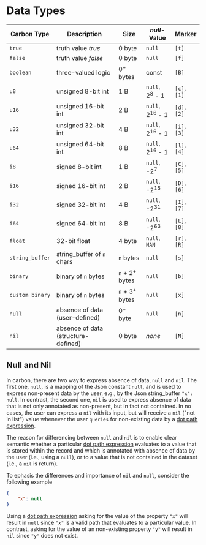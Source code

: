 # Data Types

Carbon Type  | Description             | Size                | *null*-Value      | Marker 
-------------|-------------------------|---------------------|-------------------|------------------
`true`       | truth value *true*  | 0 byte              | `null`            | `[t]`
`false`      | truth value *false* | 0 byte              | `null`            | `[f]`
`boolean`    | three-valued logic    | 0<sup>+</sup> bytes | const | `[B]`
`u8`         | unsigned 8-bit int  | 1 B | `null`, 2<sup>8</sup> - 1  | `[c]`, `[1]`
`u16`        | unsigned 16-bit int | 2 B | `null`, 2<sup>16</sup> - 1 | `[d]`, `[2]`
`u32`        | unsigned 32-bit int | 4 B | `null`, 2<sup>16</sup> - 1 | `[i]`, `[3]`
`u64`        | unsigned 64-bit int | 8 B | `null`, 2<sup>16</sup> - 1 | `[l]`, `[4]`
`i8`         | signed 8-bit int    | 1 B | `null`, -2<sup>7</sup>     | `[C]`, `[5]`
`i16`        | signed 16-bit int   | 2 B | `null`, -2<sup>15</sup>    | `[D]`, `[6]`
`i32`        | signed 32-bit int   | 4 B | `null`, -2<sup>31</sup>    | `[I]`, `[7]`
`i64`        | signed 64-bit int   | 8 B | `null`, -2<sup>63</sup>    | `[L]`, `[8]`
`float`      | 32-bit float | 4 byte  | `null`,  `NAN` | `[r]`, `[R]` 
`string_buffer`        | string_buffer of `n` chars | `n` bytes | `null`       | `[s]`
`binary`        | binary of `n` bytes | `n` + 2<sup>+</sup> bytes | `null`       | `[b]`
`custom binary` | binary of `n` bytes | `n` + 3<sup>+</sup> bytes | `null`       | `[x]`
`null`      | absence of data (user-defined) | 0<sup>+</sup> byte | `null` | `[n]`
`nil`      | absence of data (structure-defined) | 0 byte | *none* | `[N]`

## Null and Nil
In carbon, there are two way to express absence of data, `null` and `nil`. The first one, `null`, is a
mapping of the Json constant `null`, and is used to express non-present data by the user, e.g., by the
Json string_buffer `"x": null`. In contrast, the second one, `nil` is used to express absence of data that is
not only annotated as non-present, but in fact not contained. In no cases, the user can express a `nil`
with its input, but will receive a `nil` ("not in list") value whenever the user `queries` for non-existing
data by a [dot path expression](traversals-queries/path-eval/path-eval.md).

The reason for differencing between `null` and `nil` is to enable clear semantic whether a particular
[dot path expression](traversals-queries/path-eval/path-eval.md) evaluates to a value that is stored
within the record and which is annotated with absence of data by the user (i.e., using a `null`),
or to a value that is not contained in the dataset (i.e., a `nil` is return).

To ephasis the differences and importance of `nil` and `null`, consider the following example

```json
{
    "x": null
}
```

Using a [dot path expression](traversals-queries/path-eval/path-eval.md) asking for the value of
the property `"x"` will result in `null` since `"x"` is a valid path that evaluates to a particular
value. In contrast, asking for the value of an non-existing property `"y"` will result in `nil` since
`"y"` does not exist. 
